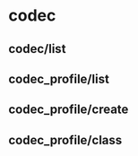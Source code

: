 # codec

## codec/list

## codec_profile/list
        
## codec_profile/create
        
## codec_profile/class
